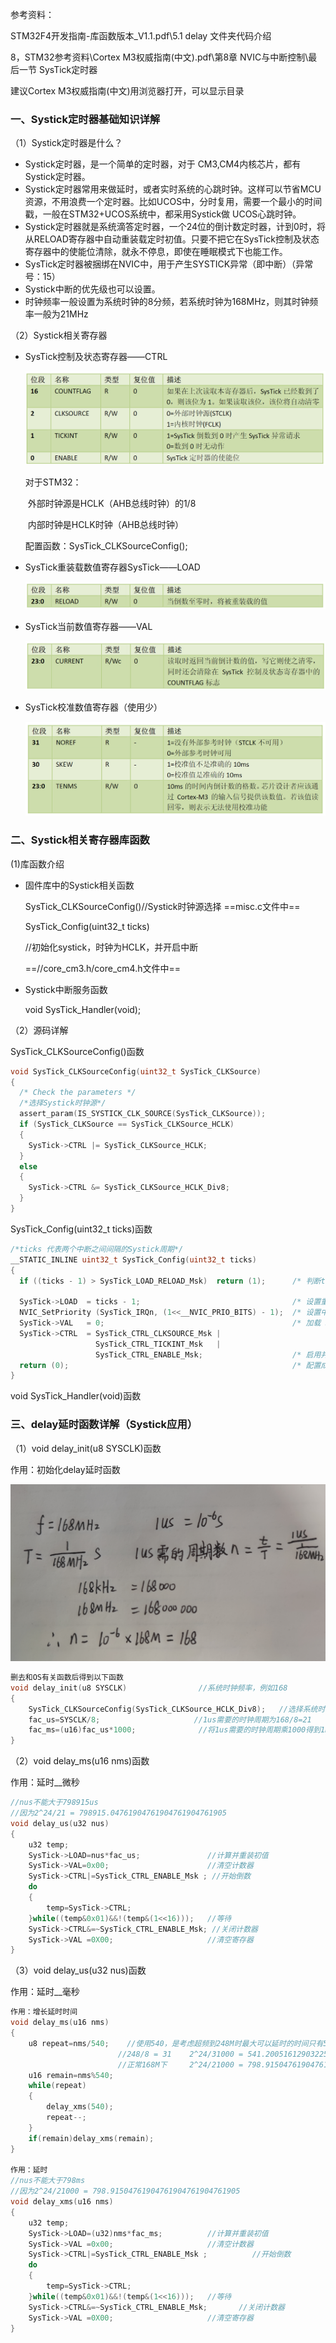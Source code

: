参考资料：

STM32F4开发指南-库函数版本_V1.1.pdf\5.1 delay 文件夹代码介绍 

8，STM32参考资料\Cortex M3权威指南(中文).pdf\第8章 NVIC与中断控制\最后一节 SysTick定时器 

建议Cortex M3权威指南(中文)用浏览器打开，可以显示目录

### 一、Systick定时器基础知识详解

（1）Systick定时器是什么？

- Systick定时器，是一个简单的定时器，对于 CM3,CM4内核芯片，都有Systick定时器。
- Systick定时器常用来做延时，或者实时系统的心跳时钟。这样可以节省MCU资源，不用浪费一个定时器。比如UCOS中，分时复用，需要一个最小的时间戳，一般在STM32+UCOS系统中，都采用Systick做 UCOS心跳时钟。 
- Systick定时器就是系统滴答定时器，一个24位的倒计数定时器，计到0时，将从RELOAD寄存器中自动重装载定时初值。只要不把它在SysTick控制及状态寄存器中的使能位清除，就永不停息，即使在睡眠模式下也能工作。
- SysTick定时器被捆绑在NVIC中，用于产生SYSTICK异常（即中断）（异常号：15）
- Systick中断的优先级也可以设置。
- 时钟频率一般设置为系统时钟的8分频，若系统时钟为168MHz，则其时钟频率一般为21MHz

（2）Systick相关寄存器

- SysTick控制及状态寄存器——CTRL

  ![1656157756233](assets/1656157756233.png)

  对于STM32：

  ​	外部时钟源是HCLK（AHB总线时钟）的1/8

  ​	内部时钟是HCLK时钟（AHB总线时钟）

  配置函数：SysTick_CLKSourceConfig();

- SysTick重装载数值寄存器SysTick——LOAD

  ![1656157779912](assets/1656157779912.png)

- SysTick当前数值寄存器——VAL

  ![1656157797729](assets/1656157797729.png)

- SysTick校准数值寄存器（使用少）

  ![1656157820940](assets/1656157820940.png) 

### 二、Systick相关寄存器库函数

(1)库函数介绍

- 固件库中的Systick相关函数

  SysTick_CLKSourceConfig()//Systick时钟源选择	==misc.c文件中==

  SysTick_Config(uint32_t ticks)

  //初始化systick，时钟为HCLK，并开启中断

  ==//core_cm3.h/core_cm4.h文件中==

- Systick中断服务函数

  void SysTick_Handler(void);

（2）源码详解

SysTick_CLKSourceConfig()函数

```c
void SysTick_CLKSourceConfig(uint32_t SysTick_CLKSource)
{
  /* Check the parameters */
  /*选择Systick时钟源*/
  assert_param(IS_SYSTICK_CLK_SOURCE(SysTick_CLKSource));
  if (SysTick_CLKSource == SysTick_CLKSource_HCLK)
  {
    SysTick->CTRL |= SysTick_CLKSource_HCLK;
  }
  else
  {
    SysTick->CTRL &= SysTick_CLKSource_HCLK_Div8;
  }
}
```

SysTick_Config(uint32_t ticks)函数

```c
/*ticks 代表两个中断之间间隔的Systick周期*/
__STATIC_INLINE uint32_t SysTick_Config(uint32_t ticks)
{
  if ((ticks - 1) > SysTick_LOAD_RELOAD_Msk)  return (1);      /* 判断ticks值的合理性 */

  SysTick->LOAD  = ticks - 1;                                  /* 设置重装寄存器 */
  NVIC_SetPriority (SysTick_IRQn, (1<<__NVIC_PRIO_BITS) - 1);  /* 设置中断优先级 */
  SysTick->VAL   = 0;                                          /* 加载 SysTick 计数器值 */
  SysTick->CTRL  = SysTick_CTRL_CLKSOURCE_Msk |
                   SysTick_CTRL_TICKINT_Msk   |
                   SysTick_CTRL_ENABLE_Msk;                    /* 启用并使能Systick */
  return (0);                                                  /* 配置成功 */
}
```

void SysTick_Handler(void)函数



### 三、delay延时函数详解（Systick应用）

（1）void delay_init(u8 SYSCLK)函数

作用：初始化delay延时函数

![IMG_20220626_093527](assets/IMG_20220626_093527-1656207452446.jpg)

```c
删去和OS有关函数后得到以下函数
void delay_init(u8 SYSCLK)				  //系统时钟频率，例如168
{
 	SysTick_CLKSourceConfig(SysTick_CLKSource_HCLK_Div8);	//选择系统时钟的为168的8分频
	fac_us=SYSCLK/8;					 //1us需要的时钟周期为168/8=21
	fac_ms=(u16)fac_us*1000;			  //将1us需要的时钟周期乘1000得到1ms需要的时钟周期
}		
```

（2）void delay_ms(u16 nms)函数

作用：延时__微秒

```c
//nus不能大于798915us
//因为2^24/21 = 798915.04761904761904761904761905
void delay_us(u32 nus)
{		
	u32 temp;	    	 
	SysTick->LOAD=nus*fac_us; 				//计算并重装初值 
	SysTick->VAL=0x00;        				//清空计数器
	SysTick->CTRL|=SysTick_CTRL_ENABLE_Msk ; //开始倒数	 
	do
	{
		temp=SysTick->CTRL;
	}while((temp&0x01)&&!(temp&(1<<16)));	//等待 
	SysTick->CTRL&=~SysTick_CTRL_ENABLE_Msk; //关闭计数器
	SysTick->VAL =0X00;       				//清空寄存器
}
```



（3）void delay_us(u32 nus)函数

作用：延时__毫秒

```c
作用：增长延时时间
void delay_ms(u16 nms)
{	 	 
	u8 repeat=nms/540;	  //使用540，是考虑超频到248M时最大可以延时的时间只有541ms
						//248/8 = 31	2^24/31000 = 541.20051612903225806451612903226ms
						//正常168M下	  2^24/21000 = 798.91504761904761904761904761905ms
	u16 remain=nms%540;
	while(repeat)
	{
		delay_xms(540);
		repeat--;
	}
	if(remain)delay_xms(remain);
} 

作用：延时
//nus不能大于798ms
//因为2^24/21000 = 798.91504761904761904761904761905
void delay_xms(u16 nms)
{	 		  	  
	u32 temp;		   
	SysTick->LOAD=(u32)nms*fac_ms;			//计算并重装初值
	SysTick->VAL =0x00;           			//清空计数器
	SysTick->CTRL|=SysTick_CTRL_ENABLE_Msk ;          //开始倒数
	do
	{
		temp=SysTick->CTRL;
	}while((temp&0x01)&&!(temp&(1<<16)));	//等待
	SysTick->CTRL&=~SysTick_CTRL_ENABLE_Msk;       //关闭计数器
	SysTick->VAL =0X00;     		  		//清空寄存器
} 
```


